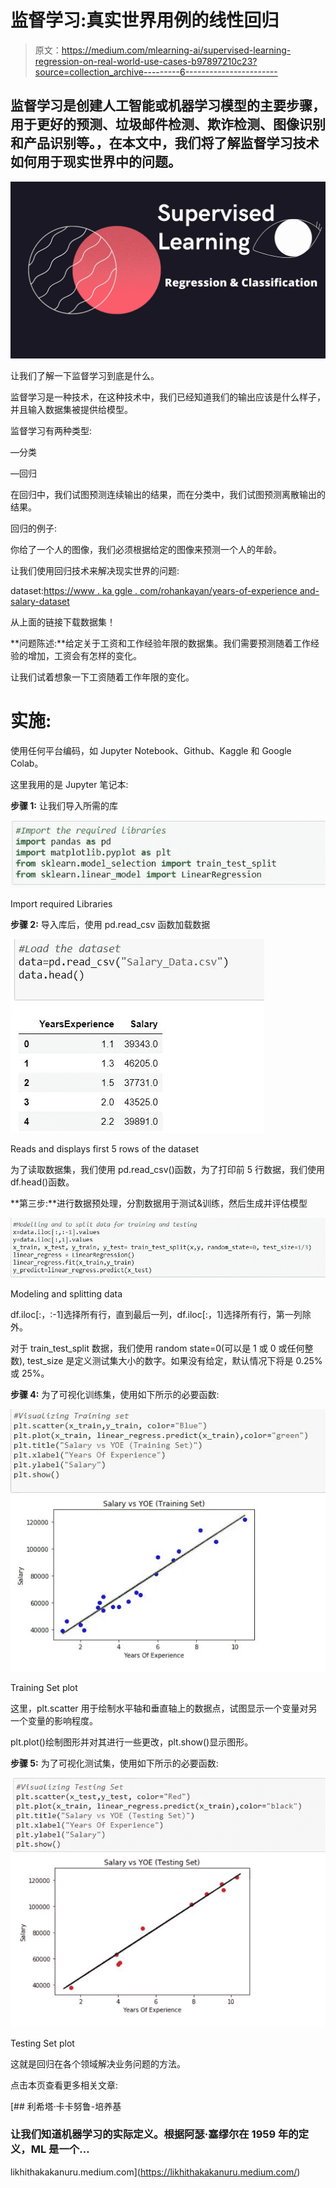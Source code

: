 # 监督学习:真实世界用例的线性回归

> 原文：<https://medium.com/mlearning-ai/supervised-learning-regression-on-real-world-use-cases-b97897210c23?source=collection_archive---------6----------------------->

## 监督学习是创建人工智能或机器学习模型的主要步骤，用于更好的预测、垃圾邮件检测、欺诈检测、图像识别和产品识别等。，在本文中，我们将了解监督学习技术如何用于现实世界中的问题。

![](img/fd09df5eedc4ebe9d13cc4d2a4fb5cd7.png)

让我们了解一下监督学习到底是什么。

监督学习是一种技术，在这种技术中，我们已经知道我们的输出应该是什么样子，并且输入数据集被提供给模型。

监督学习有两种类型:

—分类

—回归

在回归中，我们试图预测连续输出的结果，而在分类中，我们试图预测离散输出的结果。

回归的例子:

你给了一个人的图像，我们必须根据给定的图像来预测一个人的年龄。

让我们使用回归技术来解决现实世界的问题:

dataset:[https://www . ka ggle . com/rohankayan/years-of-experience and-salary-dataset](https://www.kaggle.com/rohankayan/years-of-experience-and-salary-dataset)

从上面的链接下载数据集！

**问题陈述:**给定关于工资和工作经验年限的数据集。我们需要预测随着工作经验的增加，工资会有怎样的变化。

让我们试着想象一下工资随着工作年限的变化。

# 实施:

使用任何平台编码，如 Jupyter Notebook、Github、Kaggle 和 Google Colab。

这里我用的是 Jupyter 笔记本:

**步骤 1:** 让我们导入所需的库

![](img/49f0df324e74f4db87fde9c82e276749.png)

Import required Libraries

**步骤 2:** 导入库后，使用 pd.read_csv 函数加载数据

![](img/2b8fbee4f114243a80b573963b697f97.png)

Reads and displays first 5 rows of the dataset

为了读取数据集，我们使用 pd.read_csv()函数，为了打印前 5 行数据，我们使用 df.head()函数。

**第三步:**进行数据预处理，分割数据用于测试&训练，然后生成并评估模型

![](img/1810263737a74b7db48d8c4964d99ae5.png)

Modeling and splitting data

df.iloc[:，:-1]选择所有行，直到最后一列，df.iloc[:，1]选择所有行，第一列除外。

对于 train_test_split 数据，我们使用 random state=0(可以是 1 或 0 或任何整数), test_size 是定义测试集大小的数字。如果没有给定，默认情况下将是 0.25%或 25%。

**步骤 4:** 为了可视化训练集，使用如下所示的必要函数:

![](img/b612a97e4508ee898b829bedf4df22fa.png)

Training Set plot

这里，plt.scatter 用于绘制水平轴和垂直轴上的数据点，试图显示一个变量对另一个变量的影响程度。

plt.plot()绘制图形并对其进行一些更改，plt.show()显示图形。

**步骤 5:** 为了可视化测试集，使用如下所示的必要函数:

![](img/0d5a7e1fddd8a95bb02e6a3ab3bee54d.png)

Testing Set plot

这就是回归在各个领域解决业务问题的方法。

点击本页查看更多相关文章:

[](https://likhithakakanuru.medium.com/) [## 利希塔·卡卡努鲁-培养基

### 让我们知道机器学习的实际定义。根据阿瑟·塞缪尔在 1959 年的定义，ML 是一个…

likhithakakanuru.medium.com](https://likhithakakanuru.medium.com/)